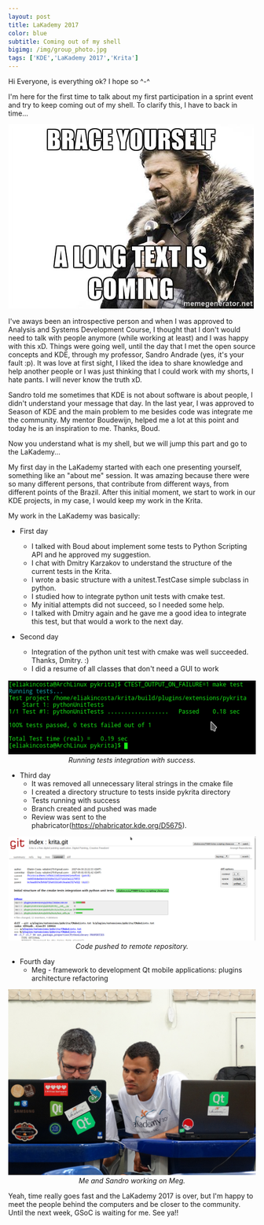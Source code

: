 ```yaml
---
layout: post
title: LaKademy 2017
color: blue
subtitle: Coming out of my shell
bigimg: /img/group_photo.jpg
tags: ['KDE','LaKademy 2017','Krita']
---
```


Hi Everyone, is everything ok? I hope so ^-^

I'm here for the first time to talk about my first participation in a sprint event and try to keep coming out of my shell. To clarify this, I have to back in time...

![Meme Images](/img/winter-is-coming-brace-yourself-a-long-text-is-coming.jpg)

I've aways been an introspective person and when I was approved to Analysis and Systems Development Course, I thought that I don't would need to talk with people anymore (while working at least) and I was happy with this xD. Things were going well, until the day that I met the open source concepts and KDE, through my professor, Sandro Andrade (yes, it's your fault :p). It was love at first sight, I liked the idea to share knowledge and help another people or I was just thinking that I could work with my shorts, I hate pants. I will never know the truth xD.

Sandro told me sometimes that KDE is not about software is about people, I didn't understand your message that day. In the last year, I was approved to Season of KDE and the main problem to me besides code was integrate me the community. My mentor Boudewijn, helped me a lot at this point and today he is an inspiration to me. Thanks, Boud.

Now you understand what is my shell, but we will jump this part and go to the LaKademy...

My first day in the LaKademy started with each one presenting yourself, something like an "about me" session. It was amazing because there were so many different persons, that contribute from different ways, from different points of the Brazil. After this initial moment, we start to work in our KDE projects, in my case, I would keep my work in the Krita. 

My work in the LaKademy was basically:


* First day
    * I talked with Boud about implement some tests to Python Scripting API and he approved my suggestion.
    * I chat with Dmitry Karzakov to understand the structure of the current tests in the Krita.
    * I wrote a basic structure with a unitest.TestCase simple subclass in python.
    * I studied how to integrate python unit tests with cmake test.
    * My initial attempts did not succeed, so I needed some help.
    * I talked with Dmitry again and he gave me a good idea to integrate this test, but that would a work to the next day.

* Second day
    * Integration of the python unit test with cmake was well succeeded. Thanks, Dmitry. :)
    * I did a resume of all classes that don't need a GUI to work


<div style="vertical-align:middle; text-align:center">        
    <img src="/img/cmake_test_python.png">
     <figcaption><i>Running tests integration with success.</i></figcaption>
</div>

* Third day
    * It was removed all unnecessary literal strings in the cmake file
    * I created a directory structure to tests inside pykrita directory
    * Tests running with success
    * Branch created and pushed was made
    * Review was sent to the phabricator(https://phabricator.kde.org/D5675).

<div style="vertical-align:middle; text-align:center">        
  <img src="/img/push_in_my_branch.png" width="600">
  <figcaption><i>Code pushed to remote repository.</i></figcaption>
</div>

* Fourth day
    * Meg - framework to development Qt mobile applications:  plugins architecture refactoring

<div style="vertical-align:middle; text-align:center">        
  <img src="/img/me_and_sandro.jpg" width="600">
  <figcaption><i>Me and Sandro working on Meg.</i></figcaption>
</div>

Yeah, time really goes fast and the LaKademy 2017 is over, but I'm happy to meet the people behind the computers and be closer to the community. Until the next week, GSoC is waiting for me. See ya!!
